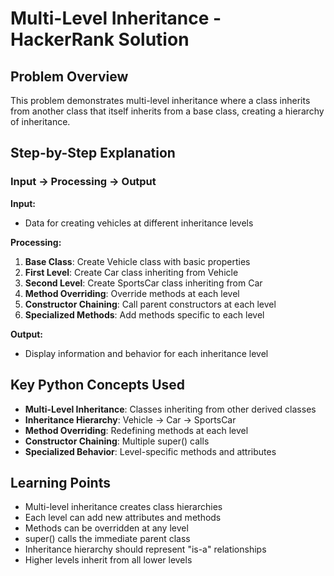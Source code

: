 # Multi-Level Inheritance - HackerRank Solution

## Problem Overview
This problem demonstrates multi-level inheritance where a class inherits from another class that itself inherits from a base class, creating a hierarchy of inheritance.

## Step-by-Step Explanation

### Input → Processing → Output

**Input:**
- Data for creating vehicles at different inheritance levels

**Processing:**
1. **Base Class**: Create Vehicle class with basic properties
2. **First Level**: Create Car class inheriting from Vehicle
3. **Second Level**: Create SportsCar class inheriting from Car
4. **Method Overriding**: Override methods at each level
5. **Constructor Chaining**: Call parent constructors at each level
6. **Specialized Methods**: Add methods specific to each level

**Output:**
- Display information and behavior for each inheritance level

## Key Python Concepts Used
- **Multi-Level Inheritance**: Classes inheriting from other derived classes
- **Inheritance Hierarchy**: Vehicle → Car → SportsCar
- **Method Overriding**: Redefining methods at each level
- **Constructor Chaining**: Multiple super() calls
- **Specialized Behavior**: Level-specific methods and attributes

## Learning Points
- Multi-level inheritance creates class hierarchies
- Each level can add new attributes and methods
- Methods can be overridden at any level
- super() calls the immediate parent class
- Inheritance hierarchy should represent "is-a" relationships
- Higher levels inherit from all lower levels
